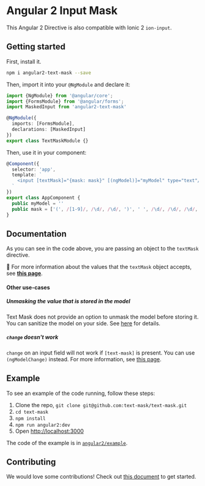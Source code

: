 # Angular 2 Input Mask
This Angular 2 Directive is also compatible with Ionic 2 `ion-input`.

## Getting started

First, install it.

```bash
npm i angular2-text-mask --save
```

Then, import it into your `@NgModule` and declare it:

```typescript
import {NgModule} from '@angular/core';
import {FormsModule} from '@angular/forms';
import MaskedInput from 'angular2-text-mask'

@NgModule({
  imports: [FormsModule],
  declarations: [MaskedInput]
})
export class TextMaskModule {}
```

Then, use it in your component:
```typescript
@Component({
  selector: 'app',
  template: `
    <input [textMask]="{mask: mask}" [(ngModel)]="myModel" type="text"/>
  `
})
export class AppComponent {
  public myModel = ''
  public mask = ['(', /[1-9]/, /\d/, /\d/, ')', ' ', /\d/, /\d/, /\d/, '-', /\d/, /\d/, /\d/, /\d/]
}
```

## Documentation

As you can see in the code above, you are passing an object to the `textMask` directive.

&#x1F4CD; For more information about the values that the `textMask` object accepts, see 
**[this page](https://github.com/text-mask/text-mask/blob/master/componentDocumentation.md#readme)**.

#### Other use-cases

##### Unmasking the value that is stored in the model

Text Mask does not provide an option to unmask the model before storing it. You can sanitize the model on your
side. See [here](https://github.com/text-mask/text-mask/issues/109) for details.

##### `change` doesn't work

`change` on an input field will not work if `[text-mask]` is present. You can use `(ngModelChange)` instead. For more 
information, see [this page](https://github.com/text-mask/text-mask/issues/236).

## Example

To see an example of the code running, follow these steps:

1. Clone the repo, `git clone git@github.com:text-mask/text-mask.git`
1. `cd text-mask`
1. `npm install`
1. `npm run angular2:dev`
1. Open [http://localhost:3000](http://localhost:3000)

The code of the example is in [`angular2/example`](https://github.com/text-mask/text-mask/tree/master/angular2/example).

## Contributing

We would love some contributions! Check out [this document](https://github.com/text-mask/text-mask/blob/master/howToContribute.md#readme) to get started.
